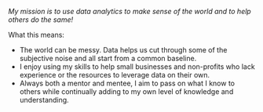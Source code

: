 *My mission is to use data analytics to make sense of the world and to help others do the same!*

What this means:
- The world can be messy.  Data helps us cut through some of the subjective noise and all start from a common baseline.
- I enjoy using my skills to help small businesses and non-profits who lack experience or the resources to leverage data on their own.
- Always both a mentor and mentee, I aim to pass on what I know to others while continually adding to my own level of knowledge and understanding.

